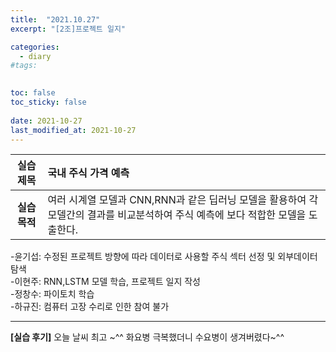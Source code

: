 ```yaml
---
title:  "2021.10.27"
excerpt: "[2조]프로젝트 일지"

categories:
  - diary
#tags:
  

toc: false
toc_sticky: false
 
date: 2021-10-27
last_modified_at: 2021-10-27
---
```

 
|**실습 제목**|국내 주식 가격 예측|
|:---:|:---|
|**실습 목적**|여러 시계열 모델과 CNN,RNN과 같은 딥러닝 모델을 활용하여 각 모델간의 결과를 비교분석하여 주식 예측에 보다 적합한 모델을 도출한다.

-윤기섭: 수정된 프로젝트 방향에 따라 데이터로 사용할 주식 섹터 선정 및 외부데이터 탐색
<br>-이현주: RNN,LSTM 모델 학습, 프로젝트 일지 작성
<br>-정창수: 파이토치 학습
<br>-하규진: 컴퓨터 고장 수리로 인한 참여 불가


---
**[실습 후기]** 오늘 날씨 최고 ~^^ 화요병 극복했더니 수요병이 생겨버렸다~^^
